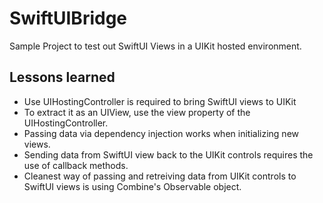 # SwiftUIBridge
Sample Project to test out SwiftUI Views in a UIKit hosted environment.

## Lessons learned ##

* Use UIHostingController is required to bring SwiftUI views to UIKit
* To extract it as an UIView, use the view property of the UIHostingController.
* Passing data via dependency injection works when initializing new views.
* Sending data from SwiftUI view back to the UIKit controls requires the use of callback methods.
* Cleanest way of passing and retreiving data from UIKit controls to SwiftUI views is using Combine's Observable object.
